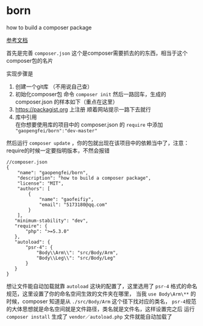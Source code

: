 # born
how to build a composer package


[参考文档](http://docs.phpcomposer.com/04-schema.html#minimum-stability)

首先是完善 `composer.json` 这个是composer需要抓去的的东西，相当于这个composer包的名片

实现步骤是
1. 创建一个git库 （不用说自己查）
2. 初始化composer包
命令 `composer init` 然后一路回车，生成的 composer.json 的样本如下（重点在这里）
3. https://packagist.org 上注册
顺着网站提示一路下去就行
4. 库中引用  
在你想要使用库的项目中的 composer.json 的 `require` 中添加 `  "gaopengfei/born":"dev-master"`

然后运行 `composer update` ，你的包就出现在该项目中的依赖当中了，注意：require的时候一定要指明版本，不然会报错

```
//composer.json
{
    "name": "gaopengfei/born",
    "description": "how to build a composer package",
    "license": "MIT",
    "authors": [
        {
            "name": "gaofeifiy",
            "email": "5173180@qq.com"
        }
    ],
   "minimum-stability": "dev",
   "require": {
       "php": ">=5.3.0"
   },
   "autoload": {
       "psr-4": {
           "Body\\Arm\\": "src/Body/Arm",
           "Body\\Leg\\": "src/Body/Leg"
       }
   }
}
```
想让文件能自动加载就靠 `autoload` 这块的配置了，这里选用了 `psr-4` 格式的命名规范，这里设置了你的命名空间生效的文件夹在哪里， 当我 `use Body\Arm\**` 的时候，composer 知道是从 `./src/Body/Arm` 这个径下找对应的类名， `psr-4`规范的大体思想就是命名空间就是文件路径，类名就是文件名，这样设置完之后 运行 `composer install` 生成了 `vendor／autoload.php` 文件就能自动加载了
